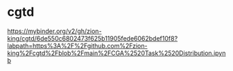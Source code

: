 # cgtd

https://mybinder.org/v2/gh/zion-king/cgtd/6de550c6802473f625b11905fede6062bdef10f8?labpath=https%3A%2F%2Fgithub.com%2Fzion-king%2Fcgtd%2Fblob%2Fmain%2FCGA%2520Task%2520Distribution.ipynb

